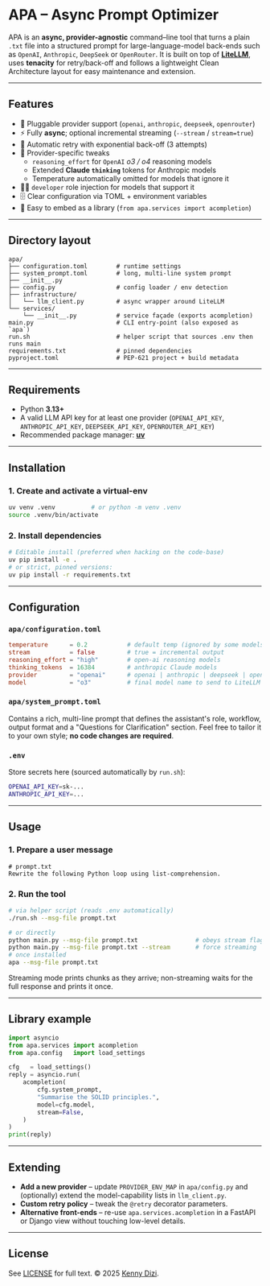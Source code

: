 # APA – Async Prompt Optimizer

APA is an **async, provider-agnostic** command–line tool that turns a plain
`.txt` file into a structured prompt for large-language-model back-ends such as
`OpenAI`, `Anthropic`, `DeepSeek` or `OpenRouter`.
It is built on top of **[LiteLLM](https://github.com/BerriAI/litellm)**, uses
**tenacity** for retry/back-off and follows a lightweight Clean Architecture
layout for easy maintenance and extension.

---

## Features

* 🔌  Pluggable provider support (`openai`, `anthropic`, `deepseek`, `openrouter`)
* ⚡  Fully **async**; optional incremental streaming (`--stream` / `stream=true`)
* 🔄  Automatic retry with exponential back-off (3 attempts)
* 🤔  Provider-specific tweaks
  * `reasoning_effort` for `OpenAI` *o3 / o4* reasoning models
  * Extended **Claude `thinking`** tokens for Anthropic models
  * Temperature automatically omitted for models that ignore it
* 🧑‍💻  `developer` role injection for models that support it
* 🗄️  Clear configuration via TOML + environment variables
* 🧪  Easy to embed as a library (`from apa.services import acompletion`)

---

## Directory layout

```
apa/
├── configuration.toml        # runtime settings
├── system_prompt.toml        # long, multi-line system prompt
├── __init__.py
├── config.py                 # config loader / env detection
├── infrastructure/
│   └── llm_client.py         # async wrapper around LiteLLM
└── services/
    └── __init__.py           # service façade (exports acompletion)
main.py                       # CLI entry-point (also exposed as `apa`)
run.sh                        # helper script that sources .env then runs main
requirements.txt              # pinned dependencies
pyproject.toml                # PEP-621 project + build metadata
```

---

## Requirements

* Python **3.13+**
* A valid LLM API key for at least one provider
  (`OPENAI_API_KEY`, `ANTHROPIC_API_KEY`, `DEEPSEEK_API_KEY`, `OPENROUTER_API_KEY`)
* Recommended package manager: **[uv](https://github.com/astral-sh/uv)**

---

## Installation

### 1. Create and activate a virtual-env

```bash
uv venv .venv          # or python -m venv .venv
source .venv/bin/activate
```

### 2. Install dependencies

```bash
# Editable install (preferred when hacking on the code-base)
uv pip install -e .
# or strict, pinned versions:
uv pip install -r requirements.txt
```

---

## Configuration

### `apa/configuration.toml`

```toml
temperature      = 0.2           # default temp (ignored by some models)
stream           = false         # true = incremental output
reasoning_effort = "high"        # open-ai reasoning models
thinking_tokens  = 16384         # anthropic Claude models
provider         = "openai"      # openai | anthropic | deepseek | openrouter
model            = "o3"          # final model name to send to LiteLLM
```

### `apa/system_prompt.toml`

Contains a rich, multi-line prompt that defines the assistant's role,
workflow, output format and a "Questions for Clarification" section.
Feel free to tailor it to your own style; **no code changes are required**.

### `.env`

Store secrets here (sourced automatically by `run.sh`):

```bash
OPENAI_API_KEY=sk-...
ANTHROPIC_API_KEY=...
```

---

## Usage

### 1. Prepare a user message

```text
# prompt.txt
Rewrite the following Python loop using list-comprehension.
```

### 2. Run the tool

```bash
# via helper script (reads .env automatically)
./run.sh --msg-file prompt.txt

# or directly
python main.py --msg-file prompt.txt                # obeys stream flag in config
python main.py --msg-file prompt.txt --stream       # force streaming
# once installed
apa --msg-file prompt.txt
```

Streaming mode prints chunks as they arrive; non-streaming waits for the full
response and prints it once.

---

## Library example

```python
import asyncio
from apa.services import acompletion
from apa.config   import load_settings

cfg   = load_settings()
reply = asyncio.run(
    acompletion(
        cfg.system_prompt,
        "Summarise the SOLID principles.",
        model=cfg.model,
        stream=False,
    )
)
print(reply)
```

---

## Extending

* **Add a new provider** – update `PROVIDER_ENV_MAP` in `apa/config.py` and
  (optionally) extend the model-capability lists in `llm_client.py`.
* **Custom retry policy** – tweak the `@retry` decorator parameters.
* **Alternative front-ends** – re-use `apa.services.acompletion` in a FastAPI or
  Django view without touching low-level details.

---

## License

See [LICENSE](LICENSE) for full text. © 2025 [Kenny Dizi](https://github.com/KennyDizi).
